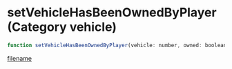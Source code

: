 # setVehicleHasBeenOwnedByPlayer (Category vehicle)

```js
function setVehicleHasBeenOwnedByPlayer(vehicle: number, owned: boolean): void
```

[filename](setVehicleHasBeenOwnedByPlayer_m.md ':include')